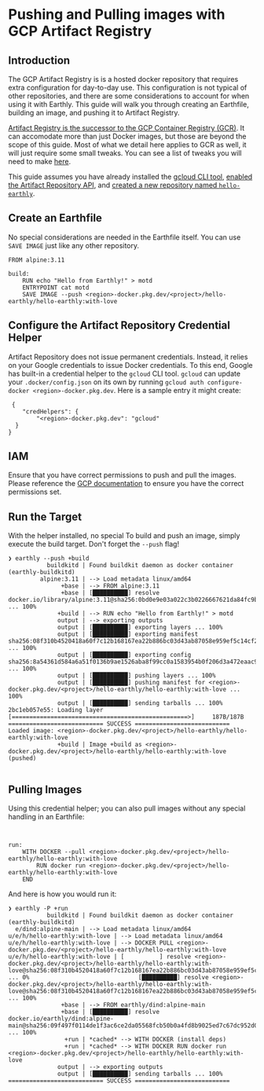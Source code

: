 # Pushing and Pulling images with GCP Artifact Registry

## Introduction

The GCP Artifact Registry is is a hosted docker repository that requires extra configuration for day-to-day use. This configuration is not typical of other repositories, and there are some considerations to account for when using it with Earthly. This guide will walk you through creating an Earthfile, building an image, and pushing it to Artifact Registry.

[Artifact Registry is the successor to the GCP Container Registry (GCR)](https://cloud.google.com/artifact-registry/docs/transition/transition-from-gcr). It can accomodate more than just Docker images, but those are beyond the scope of this guide. Most of what we detail here applies to GCR as well, it will just require some small tweaks. You can see a list of tweaks you will need to make [here](https://cloud.google.com/artifact-registry/docs/transition/transition-from-gcr#compare).

This guide assumes you have already installed the [gcloud CLI tool](https://cloud.google.com/sdk/docs/install), [enabled the Artifact Repository API](https://console.cloud.google.com/flows/enableapi?apiid=artifactregistry.googleapis.com&redirect=https://cloud.google.com/artifact-registry/docs/docker/quickstart), and [created a new repository named `hello-earthly`](https://console.cloud.google.com/artifacts).

## Create an Earthfile

No special considerations are needed in the Earthfile itself. You can use `SAVE IMAGE` just like any other repository.

```
FROM alpine:3.11

build:
    RUN echo "Hello from Earthly!" > motd
    ENTRYPOINT cat motd
    SAVE IMAGE --push <region>-docker.pkg.dev/<project>/hello-earthly/hello-earthly:with-love
```

## Configure the Artifact Repository Credential Helper

Artifact Repository does not issue permanent credentials. Instead, it relies on your Google credentials to issue Docker credentials. To this end, Google has built-in a credential helper to the `gcloud` CLI tool. `gcloud` can update your `.docker/config.json` on its own by running `gcloud auth configure-docker <region>-docker.pkg.dev`. Here is a sample entry it might create:

```
 {
    "credHelpers": {
        "<region>-docker.pkg.dev": "gcloud"
  }
}

```

## IAM

Ensure that you have correct permissions to push and pull the images. Please reference the [GCP documentation](https://cloud.google.com/artifact-registry/docs/access-control#grant) to ensure you have the correct permissions set.

## Run the Target

With the helper installed, no special To build and push an image, simply execute the build target. Don't forget the `--push` flag!

```
❯ earthly --push +build
           buildkitd | Found buildkit daemon as docker container (earthly-buildkitd)
         alpine:3.11 | --> Load metadata linux/amd64
               +base | --> FROM alpine:3.11
               +base | [██████████] resolve docker.io/library/alpine:3.11@sha256:0bd0e9e03a022c3b0226667621da84fc9bf562a9056130424b5bfbd8bcb0397f ... 100%
              +build | --> RUN echo "Hello from Earthly!" > motd
              output | --> exporting outputs
              output | [██████████] exporting layers ... 100%
              output | [██████████] exporting manifest sha256:08f310b4520418a60f7c12b168167ea22b886bc03d43ab87058e959ef5c14cf2 ... 100%
              output | [██████████] exporting config sha256:8a54361d584a6a51f0136b9ae1526aba8f99cc0a1583954b0f206d3a472eaac9 ... 100%
              output | [██████████] pushing layers ... 100%
              output | [██████████] pushing manifest for <region>-docker.pkg.dev/<project>/hello-earthly/hello-earthly:with-love ... 100%
              output | [██████████] sending tarballs ... 100%
2bc1eb057e55: Loading layer [==================================================>]     187B/187B
=========================== SUCCESS ===========================
Loaded image: <region>-docker.pkg.dev/<project>/hello-earthly/hello-earthly:with-love
              +build | Image +build as <region>-docker.pkg.dev/<project>/hello-earthly/hello-earthly:with-love (pushed)


```

## Pulling Images

Using this credential helper; you can also pull images without any special handling in an Earthfile:

```


run:
    WITH DOCKER --pull <region>-docker.pkg.dev/<project>/hello-earthly/hello-earthly:with-love
        RUN docker run <region>-docker.pkg.dev/<project>/hello-earthly/hello-earthly:with-love
    END
```

And here is how you would run it:

```
❯ earthly -P +run
           buildkitd | Found buildkit daemon as docker container (earthly-buildkitd)
  e/dind:alpine-main | --> Load metadata linux/amd64
u/e/h/hello-earthly:with-love | --> Load metadata linux/amd64
u/e/h/hello-earthly:with-love | --> DOCKER PULL <region>-docker.pkg.dev/<project>/hello-earthly/hello-earthly:with-love
u/e/h/hello-earthly:with-love | [          ] resolve <region>-docker.pkg.dev/<project>/hello-earthly/hello-earthly:with-love@sha256:08f310b4520418a60f7c12b168167ea22b886bc03d43ab87058e959ef5c14cf2 ... 0%                               [██████████] resolve <region>-docker.pkg.dev/<project>/hello-earthly/hello-earthly:with-love@sha256:08f310b4520418a60f7c12b168167ea22b886bc03d43ab87058e959ef5c14cf2 ... 100%
               +base | --> FROM earthly/dind:alpine-main
               +base | [██████████] resolve docker.io/earthly/dind:alpine-main@sha256:09f497f0114de1f3ac6ce2da05568fcb50b0a4fd8b9025ed7c67dc952d092766 ... 100%
                +run | *cached* --> WITH DOCKER (install deps)
                +run | *cached* --> WITH DOCKER RUN docker run <region>-docker.pkg.dev/<project>/hello-earthly/hello-earthly:with-love
              output | --> exporting outputs
              output | [██████████] sending tarballs ... 100%
=========================== SUCCESS ===========================

```
